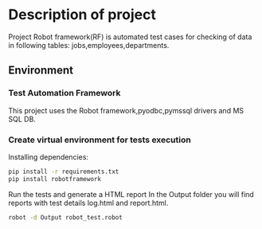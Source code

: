 # Description of project
Project Robot framework(RF) is automated test cases for checking of data in following tables: jobs,employees,departments.

## Environment
### Test Automation Framework
This project uses the Robot framework,pyodbc,pymssql drivers and MS SQL DB.
### Create virtual environment for tests execution
Installing dependencies:
```bash
pip install -r requirements.txt
pip install robotframework
```
Run the tests and generate a HTML report
In the Output folder you will find reports with test details log.html and report.html.
```bash
robot -d Output robot_test.robot
```

